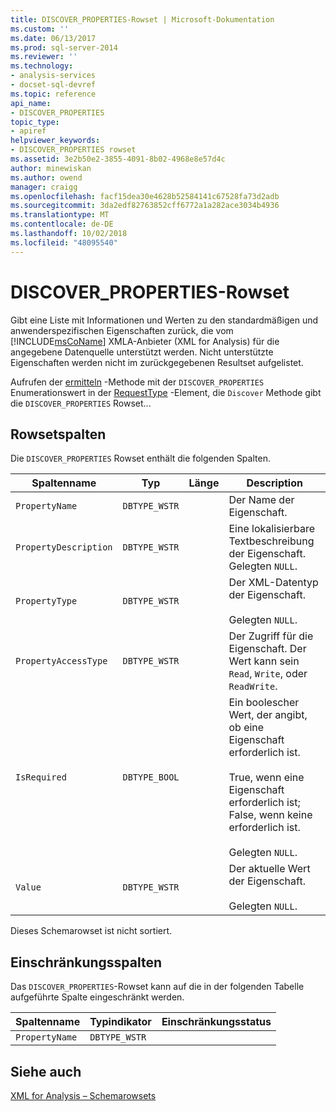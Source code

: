 ```yaml
---
title: DISCOVER_PROPERTIES-Rowset | Microsoft-Dokumentation
ms.custom: ''
ms.date: 06/13/2017
ms.prod: sql-server-2014
ms.reviewer: ''
ms.technology:
- analysis-services
- docset-sql-devref
ms.topic: reference
api_name:
- DISCOVER_PROPERTIES
topic_type:
- apiref
helpviewer_keywords:
- DISCOVER_PROPERTIES rowset
ms.assetid: 3e2b50e2-3855-4091-8b02-4968e8e57d4c
author: minewiskan
ms.author: owend
manager: craigg
ms.openlocfilehash: facf15dea30e4628b52584141c67528fa73d2adb
ms.sourcegitcommit: 3da2edf82763852cff6772a1a282ace3034b4936
ms.translationtype: MT
ms.contentlocale: de-DE
ms.lasthandoff: 10/02/2018
ms.locfileid: "48095540"
---
```

# <a name="discoverproperties-rowset"></a>DISCOVER_PROPERTIES-Rowset
  Gibt eine Liste mit Informationen und Werten zu den standardmäßigen und anwenderspezifischen Eigenschaften zurück, die vom [!INCLUDE[msCoName](../../../includes/msconame-md.md)] XMLA-Anbieter (XML for Analysis) für die angegebene Datenquelle unterstützt werden. Nicht unterstützte Eigenschaften werden nicht im zurückgegebenen Resultset aufgelistet.  
  
 Aufrufen der [ermitteln](../../xmla/xml-elements-methods-discover.md) -Methode mit der `DISCOVER_PROPERTIES` Enumerationswert in der [RequestType](../../xmla/xml-elements-properties/type-element-xmla.md) -Element, die `Discover` Methode gibt die `DISCOVER_PROPERTIES` Rowset...  
  
## <a name="rowset-columns"></a>Rowsetspalten  
 Die `DISCOVER_PROPERTIES` Rowset enthält die folgenden Spalten.  
  
|Spaltenname|Typ|Länge|Description|  
|-----------------|----------|------------|-----------------|  
|`PropertyName`|`DBTYPE_WSTR`||Der Name der Eigenschaft.|  
|`PropertyDescription`|`DBTYPE_WSTR`||Eine lokalisierbare Textbeschreibung der Eigenschaft. Gelegten `NULL`.|  
|`PropertyType`|`DBTYPE_WSTR`||Der XML-Datentyp der Eigenschaft.<br /><br /> Gelegten `NULL`.|  
|`PropertyAccessType`|`DBTYPE_WSTR`||Der Zugriff für die Eigenschaft. Der Wert kann sein `Read`, `Write`, oder `ReadWrite`.|  
|`IsRequired`|`DBTYPE_BOOL`||Ein boolescher Wert, der angibt, ob eine Eigenschaft erforderlich ist.<br /><br /> True, wenn eine Eigenschaft erforderlich ist; False, wenn keine erforderlich ist.<br /><br /> Gelegten `NULL`.|  
|`Value`|`DBTYPE_WSTR`||Der aktuelle Wert der Eigenschaft.<br /><br /> Gelegten `NULL`.|  
  
 Dieses Schemarowset ist nicht sortiert.  
  
## <a name="restriction-columns"></a>Einschränkungsspalten  
 Das `DISCOVER_PROPERTIES`-Rowset kann auf die in der folgenden Tabelle aufgeführte Spalte eingeschränkt werden.  
  
|Spaltenname|Typindikator|Einschränkungsstatus|  
|-----------------|--------------------|-----------------------|  
|`PropertyName`|`DBTYPE_WSTR`||  
  
## <a name="see-also"></a>Siehe auch  
 [XML for Analysis – Schemarowsets](xml-for-analysis-schema-rowsets.md)  
  
  
